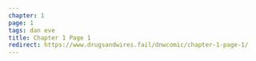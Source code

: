 ```yaml
---
chapter: 1
page: 1
tags: dan eve
title: Chapter 1 Page 1
redirect: https://www.drugsandwires.fail/dnwcomic/chapter-1-page-1/
---
```

